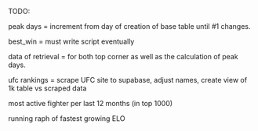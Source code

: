 TODO:

peak days = increment from day of creation of base table until #1 changes. 

best_win = must write script eventually 

data of retrieval = for both top corner as well as the calculation of peak days. 

ufc rankings = scrape UFC site to supabase, adjust names, create view of 1k table vs scraped data 

most active fighter per last 12 months (in top 1000)

running raph of fastest growing ELO
